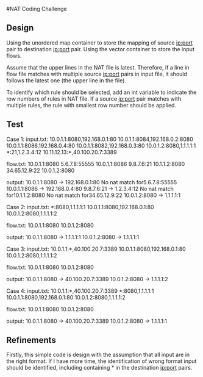 #NAT Coding Challenge

## Design

Using the unordered map container to store the mapping of source <ip:port> pair to destination <ip:port> pair. Using the vector container to store the input flows.

Assume that the upper lines in the NAT file is latest. Therefore, if a line in flow file matches with multiple source <ip:port> pairs in input file, it should follows the latest one (the upper line in the file). 

To identify which rule should be selected, add an int variable to indicate the row numbers of rules in NAT file. If a source <ip:port> pair matches with multiple rules, the rule with smallest row number should be applied.

## Test

Case 1:
input.txt:
10.0.1.1:8080,192.168.0.1:80
10.0.1.1:8084,192.168.0.2:8080
10.0.1.1:8086,192.168.0.4:80
10.0.1.1:8082,192.168.0.3:80
10.0.1.2:8080,1.1.1.1:1
\*:21,1.2.3.4:12
10.11.12.13:\*,40.100.20.7:3389

flow.txt:
10.0.1.1:8080
5.6.7.8:55555
10.0.1.1:8086
9.8.7.6:21
10.1.1.2:8080
34.65.12.9:22
10.0.1.2:8080

output:
10.0.1.1:8080 -> 192.168.0.1:80
No nat match for5.6.7.8:55555
10.0.1.1:8086 -> 192.168.0.4:80
9.8.7.6:21 -> 1.2.3.4:12
No nat match for10.1.1.2:8080
No nat match for34.65.12.9:22
10.0.1.2:8080 -> 1.1.1.1:1

Case 2:
input.txt:
\*:8080,1.1.1.1:1
10.0.1.1:8080,192.168.0.1:80
10.0.1.2:8080,1.1.1.1:2

flow.txt:
10.0.1.1:8080
10.0.1.2:8080

output:
10.0.1.1:8080 -> 1.1.1.1:1
10.0.1.2:8080 -> 1.1.1.1:1

Case 3:
input.txt:
10.0.1.1:\*,40.100.20.7:3389
10.0.1.1:8080,192.168.0.1:80
10.0.1.2:8080,1.1.1.1:2

flow.txt:
10.0.1.1:8080
10.0.1.2:8080

output:
10.0.1.1:8080 -> 40.100.20.7:3389
10.0.1.2:8080 -> 1.1.1.1:2

Case 4:
input.txt:
10.0.1.1:\*,40.100.20.7:3389
\*:8080,1.1.1.1:1
10.0.1.1:8080,192.168.0.1:80
10.0.1.2:8080,1.1.1.1:2

flow.txt:
10.0.1.1:8080
10.0.1.2:8080

output:
10.0.1.1:8080 -> 40.100.20.7:3389
10.0.1.2:8080 -> 1.1.1.1:1

## Refinements

Firstly, this simple code is design with the assumption that all input are in the right format. If I have more time, the identification of wrong format input should be identified, including containing \* in the destination <ip:port> pairs.

